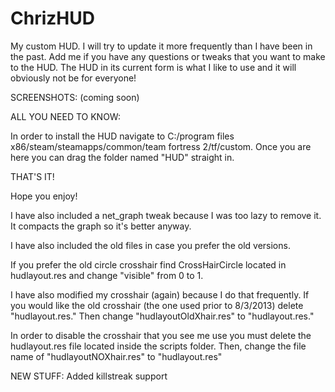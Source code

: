 ChrizHUD
========

My custom HUD. I will try to update it more frequently than I have been in the past. Add me if you have any questions or tweaks that you want to make to the HUD. The HUD in its current form is what I like to use and it will obviously not be for everyone!

SCREENSHOTS: (coming soon)

ALL YOU NEED TO KNOW:

In order to install the HUD navigate to C:/program files x86/steam/steamapps/common/team fortress 2/tf/custom. Once you are here you can drag the folder named "HUD" straight in.

THAT'S IT!

Hope you enjoy!

I have also included a net_graph tweak because I was too lazy to remove it. It compacts the graph so it's better anyway.

I have also included the old files in case you prefer the old versions.

If you prefer the old circle crosshair find CrossHairCircle located in hudlayout.res and change "visible" from 0 to 1.

I have also modified my crosshair (again) because I do that frequently. If you would like the old crosshair (the one used prior to 8/3/2013) delete "hudlayout.res." Then change "hudlayoutOldXhair.res" to "hudlayout.res."

In order to disable the crosshair that you see me use you must delete the hudlayout.res file located inside the scripts folder. Then, change the file name of "hudlayoutNOXhair.res" to "hudlayout.res"

NEW STUFF:
Added killstreak support
